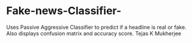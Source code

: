 # Fake-news-Classifier-
Uses Passive Aggressive Classifier to predict if a headline is real or fake. Also displays confusion matrix and accuracy score.
Tejas K Mukherjee
